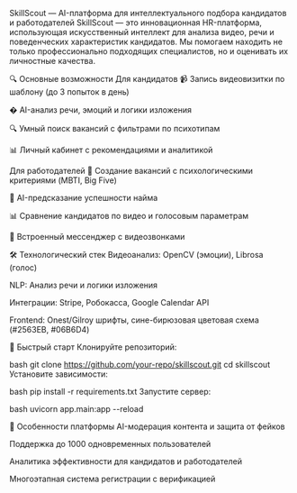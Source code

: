 SkillScout — AI-платформа для интеллектуального подбора кандидатов и работодателей
SkillScout — это инновационная HR-платформа, использующая искусственный интеллект для анализа видео, речи и поведенческих характеристик кандидатов. Мы помогаем находить не только профессионально подходящих специалистов, но и оценивать их личностные качества.

🔍 Основные возможности
Для кандидатов
📹 Запись видеовизитки по шаблону (до 3 попыток в день)

� AI-анализ речи, эмоций и логики изложения

🔍 Умный поиск вакансий с фильтрами по психотипам

📊 Личный кабинет с рекомендациями и аналитикой

Для работодателей
🎯 Создание вакансий с психологическими критериями (MBTI, Big Five)

🤖 AI-предсказание успешности найма

📊 Сравнение кандидатов по видео и голосовым параметрам

💬 Встроенный мессенджер с видеозвонками

🛠 Технологический стек
Видеоанализ: OpenCV (эмоции), Librosa (голос)

NLP: Анализ речи и логики изложения

Интеграции: Stripe, Робокасса, Google Calendar API

Frontend: Onest/Gilroy шрифты, сине-бирюзовая цветовая схема (#2563EB, #06B6D4)

🚀 Быстрый старт
Клонируйте репозиторий:

bash
git clone https://github.com/your-repo/skillscout.git
cd skillscout
Установите зависимости:

bash
pip install -r requirements.txt
Запустите сервер:

bash
uvicorn app.main:app --reload

📌 Особенности платформы
AI-модерация контента и защита от фейков

Поддержка до 1000 одновременных пользователей

Аналитика эффективности для кандидатов и работодателей

Многоэтапная система регистрации с верификацией
